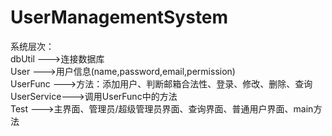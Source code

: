 # UserManagementSystem<br>
系统层次：<br>
dbUtil	 --->连接数据库<br>
User	 --->用户信息(name,password,email,permission)<br>
UserFunc --->方法：添加用户、判断邮箱合法性、登录、修改、删除、查询<br>
UserService--->调用UserFunc中的方法<br>
Test	--->主界面、管理员/超级管理员界面、查询界面、普通用户界面、main方法<br>
